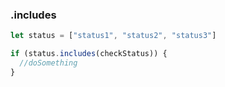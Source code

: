 ### .includes
```javascript
let status = ["status1", "status2", "status3"]

if (status.includes(checkStatus)) {
  //doSomething
}

```
